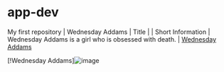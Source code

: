 # app-dev
My first repository
| Wednesday Addams | Title |
| Short Information | Wednesday Addams is a girl who is obsessed with death. |
[Wednesday Addams](https://en.wikipedia.org/wiki/Wednesday_Addams#:~:text=Wednesday%20Addams%20is%20a%20girl,and%20researching%20the%20Bermuda%20Triangle.)

[!Wednesday Addams]![image](https://www.google.com/url?sa=i&url=https%3A%2F%2Fdeadline.com%2Fgallery%2Fwednesday-first-look-gallery%2F&psig=AOvVaw0zIZDC0A2zbb2GqA5y1EJH&ust=1670726691629000&source=images&cd=vfe&ved=0CA0QjRxqFwoTCLilroyE7vsCFQAAAAAdAAAAABAD)
